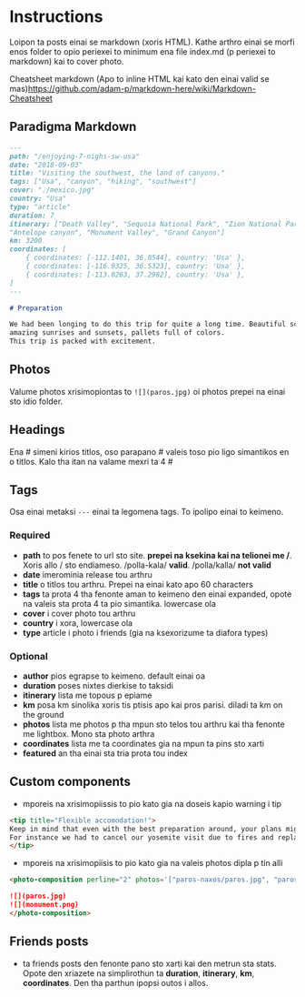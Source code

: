 # Instructions

Loipon ta posts einai se markdown (xoris HTML). Kathe arthro einai se morfi enos folder to opio periexei to minimum ena file index.md (p periexei to markdown) kai to cover photo.

Cheatsheet markdown (Apo to inline HTML kai kato den einai valid se mas)https://github.com/adam-p/markdown-here/wiki/Markdown-Cheatsheet

## Paradigma Markdown

```md
---
path: "/enjoying-7-nighs-sw-usa"
date: "2018-09-03"
title: "Visiting the southwest, the land of canyons."
tags: ["Usa", "canyon", "hiking", "southwest"]
cover: "./mexico.jpg"
country: "Usa"
type: "article"
duration: 7
itinerary: ["Death Valley", "Sequoia National Park", "Zion National Park", "Bryce canyon",
"Antelope canyon", "Monument Valley", "Grand Canyon"]
km: 3200
coordinates: [
    { coordinates: [-112.1401, 36.0544], country: 'Usa' },
    { coordinates: [-116.9325, 36.5323], country: 'Usa' },
    { coordinates: [-113.0263, 37.2982], country: 'Usa' },
]
---

# Preparation

We had been longing to do this trip for quite a long time. Beautiful sceneries, awesome hikings, breathtaking views,
amazing sunrises and sunsets, pallets full of colors.
This trip is packed with excitement.
```

## Photos

Valume photos xrisimopiontas to `![](paros.jpg)`
oi photos prepei na einai sto idio folder.

## Headings

Ena # simeni kirios titlos, oso parapano # valeis toso pio ligo simantikos en o titlos. Kalo tha itan na valame mexri ta 4 #

## Tags

Osa einai metaksi `---` einai ta legomena tags. To ipolipo einai to keimeno.

### Required

* **path** to pos fenete to url sto site. **prepei na ksekina kai na telionei me /**. Xoris allo / sto endiameso. /polla-kala/ **valid**. /polla/kalla/ **not valid**
* **date** imerominia release tou arthru
* **title** o titlos tou arthru. Prepei na einai kato apo 60 characters
* **tags** ta prota 4 tha fenonte aman to keimeno den einai expanded, opote na valeis sta prota 4 ta pio simantika. lowercase ola
* **cover** i cover photo tou arthru
* **country** i xora, lowercase ola
* **type** article i photo i friends (gia na ksexorizume ta diafora types)

### Optional

* **author** pios egrapse to keimeno. default einai oa
* **duration** poses nixtes dierkise to taksidi
* **itinerary** lista me topous p epiame
* **km** posa km sinolika xoris tis ptisis apo kai pros parisi. diladi ta km on the ground
* **photos** lista me photos p tha mpun sto telos tou arthru kai tha fenonte me lightbox. Mono sta photo arthra
* **coordinates** lista me ta coordinates gia na mpun ta pins sto xarti
* **featured** an tha einai sta tria prota tou index

## Custom components

* mporeis na xrisimopiissis to pio kato gia na doseis kapio warning i tip

```md
<tip title="Flexible accomodation!">
Keep in mind that even with the best preparation around, your plans might change.
For instance we had to cancel our yosemite visit due to fires and replace it. Having booked everything with free cancellation to the very last day enabled us to change plans event at the last minute.
</tip>
```

* mporeis na xrisimopiisis to pio kato gia na valeis photos dipla p tin alli

```md
<photo-composition perline="2" photos='["paros-naxos/paros.jpg", "paros-naxos/monument.png"]'>

![](paros.jpg)
![](monument.png)
</photo-composition>
```

## Friends posts

* ta friends posts den fenonte pano sto xarti kai den metrun sta stats. Opote den xriazete na simplirothun ta **duration**, **itinerary**, **km**, **coordinates**. Den tha parthun ipopsi outos i allos.
